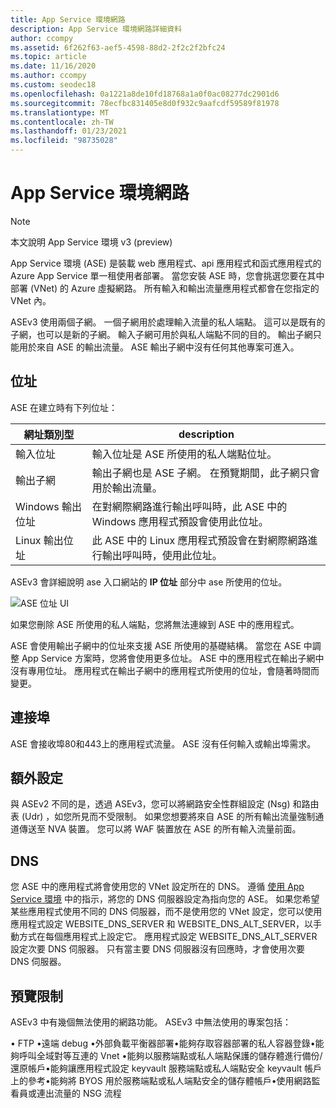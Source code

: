 ```yaml
---
title: App Service 環境網路
description: App Service 環境網路詳細資料
author: ccompy
ms.assetid: 6f262f63-aef5-4598-88d2-2f2c2f2bfc24
ms.topic: article
ms.date: 11/16/2020
ms.author: ccompy
ms.custom: seodec18
ms.openlocfilehash: 0a1221a8de10fd18768a1a0f0ac08277dc2901d6
ms.sourcegitcommit: 78ecfbc831405e8d0f932c9aafcdf59589f81978
ms.translationtype: MT
ms.contentlocale: zh-TW
ms.lasthandoff: 01/23/2021
ms.locfileid: "98735028"
---
```

# <a name="app-service-environment-networking"></a>App Service 環境網路

> [!NOTE]
> 本文說明 App Service 環境 v3 (preview) 
> 

App Service 環境 (ASE) 是裝載 web 應用程式、api 應用程式和函式應用程式的 Azure App Service 單一租使用者部署。 當您安裝 ASE 時，您會挑選您要在其中部署 (VNet) 的 Azure 虛擬網路。 所有輸入和輸出流量應用程式都會在您指定的 VNet 內。  

ASEv3 使用兩個子網。  一個子網用於處理輸入流量的私人端點。 這可以是既有的子網，也可以是新的子網。  輸入子網可用於與私人端點不同的目的。 輸出子網只能用於來自 ASE 的輸出流量。 ASE 輸出子網中沒有任何其他專案可進入。

## <a name="addresses"></a>位址 
ASE 在建立時有下列位址：

| 網址類別型 | description |
|--------------|-------------|
| 輸入位址 | 輸入位址是 ASE 所使用的私人端點位址。 |
| 輸出子網 | 輸出子網也是 ASE 子網。 在預覽期間，此子網只會用於輸出流量。 |
| Windows 輸出位址 | 在對網際網路進行輸出呼叫時，此 ASE 中的 Windows 應用程式預設會使用此位址。 |
| Linux 輸出位址 | 此 ASE 中的 Linux 應用程式預設會在對網際網路進行輸出呼叫時，使用此位址。 |

ASEv3 會詳細說明 ase 入口網站的 **IP 位址** 部分中 ase 所使用的位址。

![ASE 位址 UI](./media/networking/networking-ip-addresses.png)

如果您刪除 ASE 所使用的私人端點，您將無法連線到 ASE 中的應用程式。  

ASE 會使用輸出子網中的位址來支援 ASE 所使用的基礎結構。 當您在 ASE 中調整 App Service 方案時，您將會使用更多位址。 ASE 中的應用程式在輸出子網中沒有專用位址。 應用程式在輸出子網中的應用程式所使用的位址，會隨著時間而變更。

## <a name="ports"></a>連接埠

ASE 會接收埠80和443上的應用程式流量。  ASE 沒有任何輸入或輸出埠需求。 

## <a name="extra-configurations"></a>額外設定

與 ASEv2 不同的是，透過 ASEv3，您可以將網路安全性群組設定 (Nsg) 和路由表 (Udr) ，如您所見而不受限制。 如果您想要將來自 ASE 的所有輸出流量強制通道傳送至 NVA 裝置。 您可以將 WAF 裝置放在 ASE 的所有輸入流量前面。 

## <a name="dns"></a>DNS

您 ASE 中的應用程式將會使用您的 VNet 設定所在的 DNS。 遵循 [使用 App Service 環境](./using.md#dns-configuration) 中的指示，將您的 DNS 伺服器設定為指向您的 ASE。 如果您希望某些應用程式使用不同的 DNS 伺服器，而不是使用您的 VNet 設定，您可以使用應用程式設定 WEBSITE_DNS_SERVER 和 WEBSITE_DNS_ALT_SERVER，以手動方式在每個應用程式上設定它。 應用程式設定 WEBSITE_DNS_ALT_SERVER 設定次要 DNS 伺服器。 只有當主要 DNS 伺服器沒有回應時，才會使用次要 DNS 伺服器。 

## <a name="preview-limitation"></a>預覽限制

ASEv3 中有幾個無法使用的網路功能。  ASEv3 中無法使用的專案包括：

• FTP •遠端 debug •外部負載平衡器部署•能夠存取容器部署的私人容器登錄•能夠呼叫全域對等互連的 Vnet •能夠以服務端點或私人端點保護的儲存體進行備份/還原帳戶•能夠讓應用程式設定 keyvault 服務端點或私人端點安全 keyvault 帳戶上的參考•能夠將 BYOS 用於服務端點或私人端點安全的儲存體帳戶•使用網路監看員或連出流量的 NSG 流程
    
    